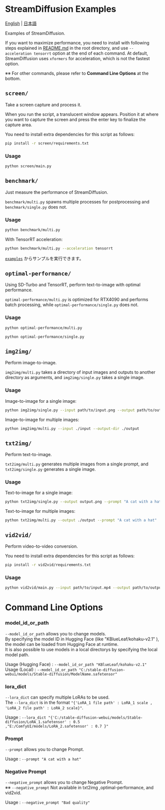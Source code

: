 # StreamDiffusion Examples

[English](./README.md) | [日本語](./README-ja.md)

Examples of StreamDiffusion.

If you want to maximize performance, you need to install with following steps explained in [README.md](../README.md) in the root directory, and use `--acceleration tensorrt` option at the end of each command. At default, StreamDiffusion uses `xformers` for acceleration, which is not the fastest option.

※※ For other commands, please refer to **Command Line Options** at the bottom.

## `screen/`

Take a screen capture and process it.

When you run the script, a translucent window appears. Position it at where you want to capture the screen and press the enter key to finalize the capture area.

You need to install extra dependencies for this script as follows:

```bash
pip install -r screen/requirements.txt
```

### Usage

```bash
python screen/main.py
```

## `benchmark/`

Just measure the performance of StreamDiffusion.

`benchmark/multi.py` spawns multiple processes for postprocessing and `benchmark/single.py` does not.

### Usage

```bash
python benchmark/multi.py
```

With TensorRT acceleration:

```bash
python benchmark/multi.py --acceleration tensorrt
```

[`examples`](./examples) からサンプルを実行できます。

## `optimal-performance/`

Using SD-Turbo and TensorRT, perform text-to-image with optimal performance.

`optimal-performance/multi.py` is optimized for RTX4090 and performs batch processing, while `optimal-performance/single.py` does not.

### Usage

```bash
python optimal-performance/multi.py
```

```bash
python optimal-performance/single.py
```

## `img2img/`

Perform image-to-image.

`img2img/multi.py` takes a directory of input images and outputs to another directory as arguments, and `img2img/single.py` takes a single image.

### Usage

Image-to-image for a single image:

```bash
python img2img/single.py --input path/to/input.png --output path/to/output.png
```

Image-to-image for multiple images:

```bash
python img2img/multi.py --input ./input --output-dir ./output
```

## `txt2img/`

Perform text-to-image.

`txt2img/multi.py` generates multiple images from a single prompt, and `txt2img/single.py` generates a single image.

### Usage

Text-to-image for a single image:

```bash
python txt2img/single.py --output output.png --prompt "A cat with a hat"
```

Text-to-image for multiple images:

```bash
python txt2img/multi.py --output ./output --prompt "A cat with a hat"
```

## `vid2vid/`

Perform video-to-video conversion.

You need to install extra dependencies for this script as follows:

```bash
pip install -r vid2vid/requirements.txt
```

### Usage

```bash
python vid2vid/main.py --input path/to/input.mp4 --output path/to/output.mp4
```

# Command Line Options

### model_id_or_path
```--model_id_or_path``` allows you to change models.<br>
By specifying the model ID in Hugging Face (like "KBlueLeaf/kohaku-v2.1" ), the model can be loaded from Hugging Face  at runtime.<br>
It is also possible to use models in a local directorys by specifying the local model path.


Usage (Hugging Face) : ```--model_id_or_path "KBlueLeaf/kohaku-v2.1"```<br>
Usage (Local) : ```--model_id_or_path "C:/stable-diffusion-webui/models/Stable-diffusion/ModelName.safetensor"```

### lora_dict
```--lora_dict``` can specify multiple LoRAs to be used. <br>
The ```--lora_dict``` is in the format ```"{'LoRA_1 file path' : LoRA_1 scale , 'LoRA_2 file path' : LoRA_2 scale}"```.


Usage : 
```--lora_dict "{'C:/stable-diffusion-webui/models/Stable-diffusion/LoRA_1.safetensor' : 0.5 ,"E:/ComfyUI/models/LoRA_2.safetensor' : 0.7 }"``` 

### Prompt 
```--prompt``` allows you to change Prompt.

Usage : ```--prompt "A cat with a hat"```

### Negative Prompt

```--negative_prompt``` allows you to change Negative Prompt. <br> 
※※ ```--negative_prompt``` Not available in txt2img ,optimal-performance, and vid2vid.


Usage : ```--negative_prompt "Bad quality"```